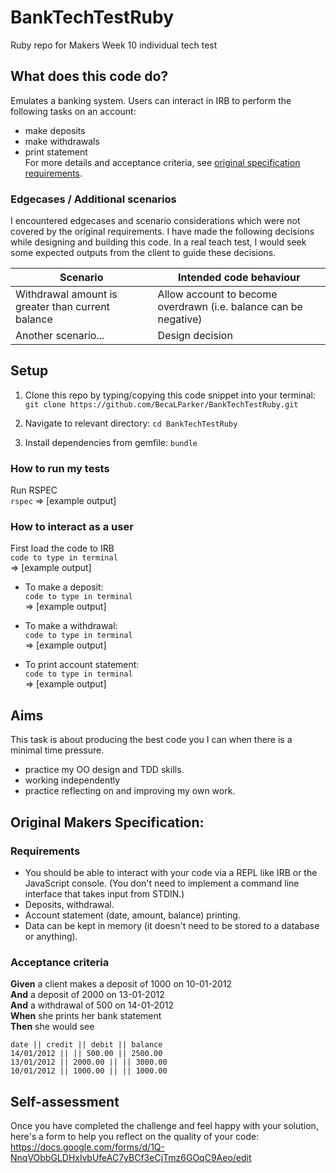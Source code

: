 # BankTechTestRuby
Ruby repo for Makers Week 10 individual tech test

## What does this code do?
Emulates a banking system. Users can interact in IRB to perform the following tasks on an account:
  - make deposits
  - make withdrawals
  - print statement    
For more details and acceptance criteria, see [original specification requirements](https://github.com/makersacademy/course/blob/main/individual_challenges/bank_tech_test.md).

### Edgecases / Additional scenarios  
I encountered edgecases and scenario considerations which were not covered by the original requirements. I have made the following decisions while designing and building this code. In a real teach test, I would seek some expected outputs from the client to guide these decisions. 

Scenario | Intended code behaviour
---------|------------------------
Withdrawal amount is greater than current balance | Allow account to become overdrawn (i.e. balance can be negative)
Another scenario... | Design decision

## Setup
1. Clone this repo by typing/copying this code snippet into your terminal:   
`git clone https://github.com/BecaLParker/BankTechTestRuby.git`

2. Navigate to relevant directory: 
 `cd BankTechTestRuby`
 
3. Install dependencies from gemfile:
`bundle`

### How to run my tests
Run RSPEC  
`rspec`
=> [example output]

### How to interact as a user
First load the code to IRB  
`code to type in terminal`  
=> [example output]

- To make a deposit:  
`code to type in terminal`  
=> [example output]

- To make a withdrawal:  
`code to type in terminal`  
=> [example output]

- To print account statement:  
`code to type in terminal`  
=> [example output]




## Aims
This task is about producing the best code you I can when there is a minimal time pressure.
 - practice my OO design and TDD skills.
 - working independently 
 - practice reflecting on and improving my own work.

## Original Makers Specification:

### Requirements

* You should be able to interact with your code via a REPL like IRB or the JavaScript console.  (You don't need to implement a command line interface that takes input from STDIN.)
* Deposits, withdrawal.
* Account statement (date, amount, balance) printing.
* Data can be kept in memory (it doesn't need to be stored to a database or anything).

### Acceptance criteria

**Given** a client makes a deposit of 1000 on 10-01-2012  
**And** a deposit of 2000 on 13-01-2012  
**And** a withdrawal of 500 on 14-01-2012  
**When** she prints her bank statement  
**Then** she would see

```
date || credit || debit || balance
14/01/2012 || || 500.00 || 2500.00
13/01/2012 || 2000.00 || || 3000.00
10/01/2012 || 1000.00 || || 1000.00
```

## Self-assessment

Once you have completed the challenge and feel happy with your solution, here's a form to help you reflect on the quality of your code: https://docs.google.com/forms/d/1Q-NnqVObbGLDHxlvbUfeAC7yBCf3eCjTmz6GOqC9Aeo/edit
